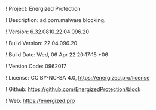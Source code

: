 ! Project: Energized Protection

! Description: ad.porn.malware blocking.

! Version: 6.32.0810.22.04.096.20

! Build Version: 22.04.096.20

! Build Date: Wed, 06 Apr 22 20:17:15 +06

! Version Code: 0962017

! License: CC BY-NC-SA 4.0, https://energized.pro/license

! Github: https://github.com/EnergizedProtection/block

! Web: https://energized.pro
